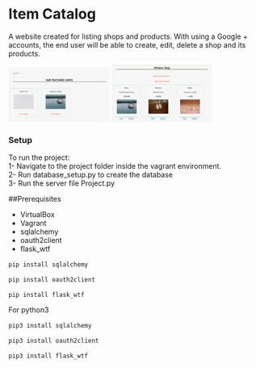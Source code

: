 # Item Catalog

A website created for listing shops and products. With using a Google + accounts, the end user will be able to create, edit, delete a shop and its products.

<img src="Shop list .png" width=200px />

<img src="Product list.png" width=200px />

### Setup
To run the project:</br>
1- Navigate to the project folder inside the vagrant environment.</br>
2- Run database_setup.py to create the database</br>
3- Run the server file Project.py</br>

##Prerequisites
- VirtualBox
- Vagrant
- sqlalchemy
- oauth2client
- flask_wtf

```
pip install sqlalchemy
```
```
pip install oauth2client
```
```
pip install flask_wtf
```

For python3
```
pip3 install sqlalchemy
```
```
pip3 install oauth2client
```
```
pip3 install flask_wtf
```
